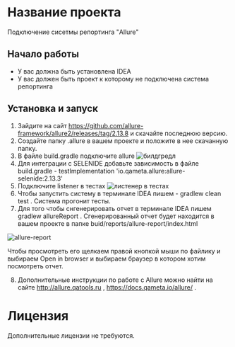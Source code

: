 # Название проекта
Подключение сисетмы репортинга "Allure"
## Начало работы 
* У вас должна быть установлена IDEA
* У вас должен быть проект к которому не подключена система репортинга
## Установка и запуск
1. Зайдите на сайт https://github.com/allure-framework/allure2/releases/tag/2.13.8 и скачайте последнюю версию.
1. Создайте папку .allure в вашем проекте и положите в нее скачанную папку.
1. В файле build.gradle подключите allure ![билдгредл](https://sun9-24.userapi.com/impg/l-KzD_KhAzg7Ha3TQKxkXG-IYtJvlW1HRbqGsw/s2eOL4RB2Mk.jpg?size=822x452&quality=96&proxy=1&sign=492dbe2ec066293c8550ce8a9d0c543f&type=album)
1. Для интеграции с SELENIDE добавьте зависимость в файле build.gradle - testImplementation 'io.qameta.allure:allure-selenide:2.13.3' 
1. Подключите listener в тестах ![листенер в тестах](https://sun9-4.userapi.com/impg/GpxzeO2kxPaxyN4LpuSNi-35CqF4FQgLySMmJw/5PKdh64SbAU.jpg?size=810x212&quality=96&proxy=1&sign=08e26c6bf92ca357bfd13e6be6babf49&type=album)
1. Чтобы запустить систему в терминале IDEA пишем - gradlew clean test . Система прогонит тесты.
1. Для того чтобы снгенерировать отчет в терминале IDEA пишем gradlew allureReport . Сгенерированный отчет будет находится в вашем проекте в папке buid/reports/allure-report/index.html

![allure-report](https://sun9-56.userapi.com/impg/25xOS3Wgish9XcRXNPSiuBR-O_SF5JZ68m6eTQ/5XzENvki3n8.jpg?size=444x300&quality=96&proxy=1&sign=2ee4c11945be9b0b8f53bcc145be4f96&type=album)

Чтобы просмотреть его щелкаем правой кнопкой мыши по файлику и выбираем Open in browser и выбираем браузер в котором хотим посмотреть отчет.

8. Дополнительные инструкции по работе с Allure можно найти на сайте http://allure.qatools.ru , https://docs.qameta.io/allure/ .

# Лицензия
Дополнительные лицензии не требуются.
